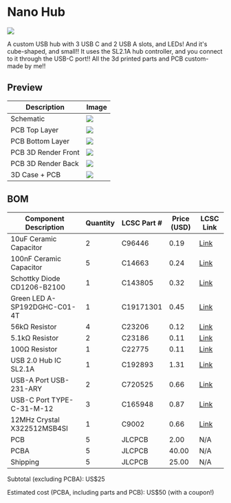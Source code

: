 # Nano Hub

![](https://github.com/user-attachments/assets/bb9d7b5b-cb39-45dc-b019-447e19ef3de9)

A custom USB hub with 3 USB C and 2 USB A slots, and LEDs! And it's cube-shaped, and small!!
It uses the SL2.1A hub controller, and you connect to it through the USB-C port!!
All the 3d printed parts and PCB custom-made by me!!


## Preview

| Description           | Image                                                                                                                                  |
|-----------------------|----------------------------------------------------------------------------------------------------------------------------------------|
| Schematic             | ![](https://github.com/user-attachments/assets/2d741835-3673-44c7-9cd2-e9b3d6fd9913)
| PCB Top Layer         | ![](https://github.com/user-attachments/assets/e0e40aa9-7924-46e3-b786-513cc89d4170) 
| PCB Bottom Layer      | ![](https://github.com/user-attachments/assets/7477fa74-3e11-48fa-a9af-cd6c0a658ef7)
| PCB 3D Render Front   | ![](https://github.com/user-attachments/assets/ddc55475-9b6d-4600-b5af-0f99aff81550)                               
| PCB 3D Render Back    | ![](https://github.com/user-attachments/assets/e99f5554-6c79-4d0d-84b7-76a6a579660f)
| 3D Case + PCB         | ![](https://github.com/user-attachments/assets/bb9d7b5b-cb39-45dc-b019-447e19ef3de9)


## BOM

| Component Description              | Quantity | LCSC Part #     | Price (USD) | LCSC Link                                                                                                                        |
|-----------------------------------|----------|-----------------|-------------|----------------------------------------------------------------------------------------------------------------------------------|
| 10uF Ceramic Capacitor            | 2        | C96446          | 0.19        | [Link](https://lcsc.com/product-detail/Multilayer-Ceramic-Capacitors-MLCC-SMD-SMT_Samsung-Electro-Mechanics-CL10A106MA8NRNC_C96446.html) |
| 100nF Ceramic Capacitor           | 5        | C14663          | 0.24        | [Link](https://lcsc.com/product-detail/Multilayer-Ceramic-Capacitors-MLCC-SMD-SMT_YAGEO-CC0603KRX7R9BB104_C14663.html)           |
| Schottky Diode CD1206-B2100      | 1        | C143805         | 0.32        | [Link](https://lcsc.com/product-detail/Schottky-Diodes_BOURNS-CD1206-B2100_C143805.html)                                         |
| Green LED A-SP192DGHC-C01-4T     | 1        | C19171301       | 0.45        | [Link](https://lcsc.com/product-detail/LED-Indication-Discrete_Amicc-A-SP192DGHC-C01-4T_C19171301.html)                          |
| 56kΩ Resistor                     | 4        | C23206          | 0.12        | [Link](https://lcsc.com/product-detail/Chip-Resistor-Surface-Mount_UNI-ROYAL-0603WAF5602T5E_C23206.html)                         |
| 5.1kΩ Resistor                    | 2        | C23186          | 0.11        | [Link](https://lcsc.com/product-detail/Chip-Resistor-Surface-Mount_UNI-ROYAL-0603WAF5101T5E_C23186.html)                         |
| 100Ω Resistor                     | 1        | C22775          | 0.11        | [Link](https://lcsc.com/product-detail/Chip-Resistor-Surface-Mount_UNI-ROYAL-0603WAF1000T5E_C22775.html)                         |
| USB 2.0 Hub IC SL2.1A            | 1        | C192893         | 1.31        | [Link](https://lcsc.com/product-detail/USB-HUB-Controllers_CoreChips-SL2-1A_C192893.html)                                        |
| USB-A Port USB-231-ARY           | 2        | C720525         | 0.66        | [Link](https://lcsc.com/product-detail/USB-Connectors_XUNPU-USB-231-ARY_C720525.html)                                            |
| USB-C Port TYPE-C-31-M-12        | 3        | C165948         | 0.87        | [Link](https://lcsc.com/product-detail/USB-Connectors_Korean-Hroparts-Elec-TYPE-C-31-M-12_C165948.html)                          |
| 12MHz Crystal X322512MSB4SI      | 1        | C9002           | 0.66        | [Link](https://lcsc.com/product-detail/Crystals_YXC-Crystal-Oscillators-X322512MSB4SI_C9002.html)                                |
| PCB                              | 5        | JLCPCB          | 2.00        | N/A                                         |
| PCBA                             | 5        | JLCPCB          | 40.00      | N/A                                         |
| Shipping                         | 5        | JLCPCB          | 25.00        | N/A                                         |

Subtotal (excluding PCBA): US$25

Estimated cost (PCBA, including parts and PCB): US$50 (with a coupon!)
